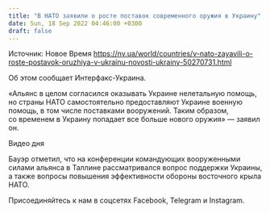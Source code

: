 ```yaml
---
title: "В НАТО заявили о росте поставок современного оружия в Украину"
date: Sun, 18 Sep 2022 04:46:00 +0300
draft: false
---
```

Источник: Новое Время https://nv.ua/world/countries/v-nato-zayavili-o-roste-postavok-oruzhiya-v-ukrainu-novosti-ukrainy-50270731.html


Об этом сообщает Интерфакс-Украина.

«Альянс в целом согласился оказывать Украине нелетальную помощь, но страны НАТО самостоятельно предоставляют Украине военную помощь, в том числе поставками вооружений. Таким образом, со временем в Украину попадает все больше нового оружия» — заявил он.

 Видео дня   

Бауэр отметил, что на конференции командующих вооруженными силами альянса в Таллине рассматривался вопрос поддержки Украины, а также вопросы повышения эффективности обороны восточного крыла НАТО.

Присоединяйтесь к нам в соцсетях Facebook, Telegram и Instagram.
